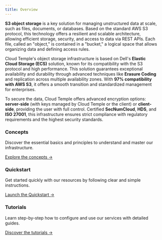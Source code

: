 ```yaml
---
title: Overview
---
```


**S3 object storage** is a key solution for managing unstructured data at scale, such as files, documents, or databases. Based on the standard AWS S3 protocol, this technology offers a resilient and scalable architecture, allowing efficient storage, security, and access to data via REST APIs. Each file, called an "object," is contained in a "bucket," a logical space that allows organizing data and defining access rules.

Cloud Temple's object storage infrastructure is based on Dell's **Elastic Cloud Storage (ECS)** solution, known for its compatibility with the S3 protocol and high performance. This solution guarantees exceptional availability and durability through advanced techniques like **Erasure Coding** and replication across multiple availability zones. With **97% compatibility with AWS S3**, it offers a smooth transition and standardized management for enterprises.

To secure the data, Cloud Temple offers advanced encryption options: **server-side** (with keys managed by Cloud Temple or the client) or **client-side**, providing the user with full control. Certified **SecNumCloud**, **HDS**, and **ISO 27001**, this infrastructure ensures strict compliance with regulatory requirements and the highest security standards.


<div class="card-grid">
  <div class="card">
    <h3>Concepts</h3>
    <p>Discover the essential basics and principles to understand and master our infrastructure.</p>
    <a href="./oss/concepts" class="card-link">Explore the concepts &rarr;</a>
  </div>
  <div class="card">
    <h3>Quickstart</h3>
    <p>Get started quickly with our resources by following clear and simple instructions.</p>
    <a href="./oss/quickstart" class="card-link">Launch the Quickstart &rarr;</a>
  </div>
    <div class="card">
    <h3>Tutorials</h3>
    <p>Learn step-by-step how to configure and use our services with detailed guides.</p>
    <a href="./oss/tutorials" class="card-link">Discover the tutorials &rarr;</a>
  </div>
</div>